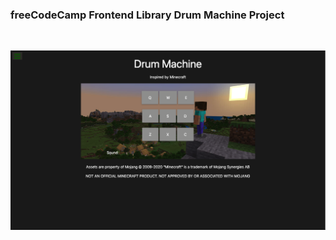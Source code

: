 ### freeCodeCamp Frontend Library Drum Machine Project

<br>

![screenshot](https://raw.githubusercontent.com/fuzzyray/FreeCodeCamp/master/assets/drum-machine.png)
